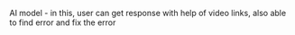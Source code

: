 AI model -  in this, user can get response with help of video links, also  able to find error and fix the error
